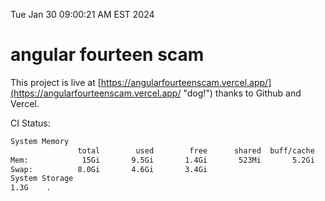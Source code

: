 Tue Jan 30 09:00:21 AM EST 2024

# angular fourteen scam


This project is live at [https://angularfourteenscam.vercel.app/](https://angularfourteenscam.vercel.app/ "dog!") thanks to Github and Vercel.

CI Status: 

```bash
System Memory
               total        used        free      shared  buff/cache   available
Mem:            15Gi       9.5Gi       1.4Gi       523Mi       5.2Gi       5.7Gi
Swap:          8.0Gi       4.6Gi       3.4Gi
System Storage
1.3G	.
